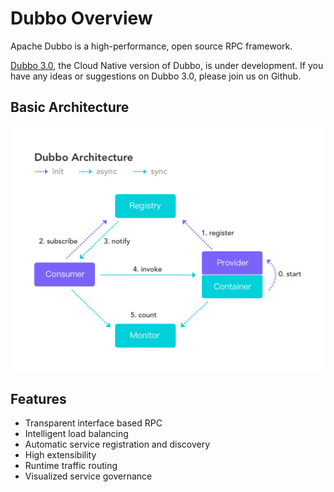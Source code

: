 # Dubbo Overview
Apache Dubbo is a high-performance, open source RPC framework. 

[Dubbo 3.0](/documentations/3.0/zh-cn/site/), the Cloud Native version of Dubbo, is under development. If you have any ideas or suggestions on Dubbo 3.0, please join us on Github.

## Basic Architecture
![arch](./user/sources/images/arch.png)

## Features
* Transparent interface based RPC
* Intelligent load balancing
* Automatic service registration and discovery
* High extensibility
* Runtime traffic routing
* Visualized service governance